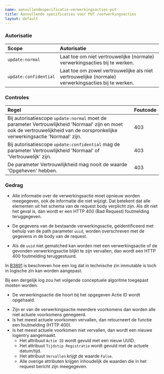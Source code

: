 ```yaml
---
name: aanvullendespecificatie-verwerkingsacties-put
title: Aanvullende specificaties voor PUT /verwerkingsacties
layout: default
---
```


### Autorisatie

| Scope | Autorisatie | 
| :---- | :---- |
| `update:normal` | Laat toe om niet vertrouwelijke (normale) verwerkingsacties bij te werken. 
| `update:confidential` | Laat toe om zowel vertrouwelijke als niet vertrouwelijke (normale) verwerkingsacties bij te werken.


### Controles

| Regel | Foutcode |
| :---- | :---- |
| Bij autorisatiescope `update:normal` moet de parameter Vertrouwlijkheid 'Normaal' zijn en moet ook de vertrouwelijkheid van de oorspronkelijke verwerkingsactie 'Normaal' zijn. | 403 |
| Bij autorisatiescope `update:confidential` mag de parameter Vertrouwlijkheid 'Normaal' of 'Vertrouwelijk' zijn. | 403 |
| De parameter Vertrouwlijkheid mag nooit de waarde 'Opgeheven' hebben. | 403 |


### Gedrag

* Alle informatie over de verwerkingsactie moet opnieuw worden meegegeven, ook de informatie die niet wijzigt. Dat betekent dat alle elementen uit het schema van de request body verplicht zijn. Als dit niet het geval is, dan wordt er een HTTP 400 (Bad Request) foutmelding teruggegeven. 

* De gegevens van de bestaande verwerkingsactie, geïdentificeerd met behulp van de path parameter `uuid`, worden overschreven met de gegevens in de body van de request.

* Als de `uuid` niet gematched kan worden met een verwerkingsactie of de gevonden verwerkingsactie blijkt te zijn vervallen, dan wordt een HTTP 400 foutmelding teruggestuurd.
<!--
Moeten alle elementen verplicht meegegeven worden bij de PUT operatie? Zeggen de design rules hier iets over?
In de OAS staat de parameter uuid, maar dit moet eigenlijk actieId, of nog beter verwerkingsactieId heten of alleen id?
Of toch beter uuid maar dan actieId in response hernoemen naar uuid voor consistentie.
-->
In [B3891](../achtergronddocumentatie/ontwerp/artefacten/3891.md) is beschreven hoe een log dat in technische zin immutable is toch in logische zin kan worden aangepast.

Bij een dergelijk log zou het volgende conceptuele algoritme toegepast moeten worden:
* De verwerkingsactie die hoort bij het opgegeven Actie ID wordt opgehaald.
<!---
Moet Actie Id niet Verwerkingsactie ID heten en ook in OAS verwerkingsactieId of zelfs liever id? 
In de OAS moet de zoekparameter uuid hermoemd worden in verwerkingsactieId.
--->
* Zijn er van de verwerkingsactie meerdere voorkomens dan worden alle niet actuele voorkomens genegeerd.
* Is het meest actuele voorkomen vervallen, dan retourneert de functie een foutmelding (HTTP 400).
* Is het meest actuele voorkomen niet vervallen, dan wordt een nieuwe logentry aangemaakt.
    * Het attribuut `Actie ID` wordt gevuld met een nieuw UUID.
    * Het attribuut `Tijdstip Registratie` wordt gevuld met de actuele datum/tijd.
    * Het attribuut `Vervallen` krijgt de waarde `False`.
    * Alle overige attributen krijgen inhoudelijk de waarden die in het request bericht zijn meegegeven.
